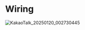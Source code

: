 # Wiring

![KakaoTalk_20250120_002730445](https://github.com/user-attachments/assets/822cfc12-8a43-4a48-9cbf-57eb7396d443)
